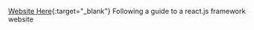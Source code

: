 [Website Here](https://jakobau.github.io/react-personal-website){:target="_blank"}
Following a guide to a react.js framework website
